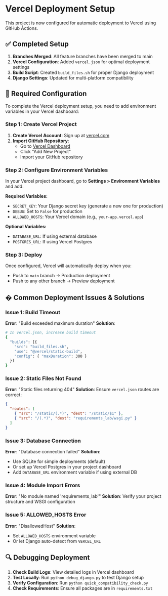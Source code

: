 # Vercel Deployment Setup

This project is now configured for automatic deployment to Vercel using GitHub Actions.

## ✅ Completed Setup

1. **Branches Merged**: All feature branches have been merged to main
2. **Vercel Configuration**: Added `vercel.json` for optimal deployment settings
3. **Build Script**: Created `build_files.sh` for proper Django deployment
4. **Django Settings**: Updated for multi-platform compatibility

## 🔧 Required Configuration

To complete the Vercel deployment setup, you need to add environment variables in your Vercel dashboard:

### Step 1: Create Vercel Project

1. **Create Vercel Account**: Sign up at [vercel.com](https://vercel.com)
2. **Import GitHub Repository**: 
   - Go to [Vercel Dashboard](https://vercel.com/dashboard)
   - Click "Add New Project"
   - Import your GitHub repository

### Step 2: Configure Environment Variables

In your Vercel project dashboard, go to **Settings > Environment Variables** and add:

**Required Variables:**
- `SECRET_KEY`: Your Django secret key (generate a new one for production)
- `DEBUG`: Set to `False` for production
- `ALLOWED_HOSTS`: Your Vercel domain (e.g., `your-app.vercel.app`)

**Optional Variables:**
- `DATABASE_URL`: If using external database
- `POSTGRES_URL`: If using Vercel Postgres

### Step 3: Deploy

Once configured, Vercel will automatically deploy when you:
- Push to `main` branch → Production deployment
- Push to any other branch → Preview deployment

## � Common Deployment Issues & Solutions

### Issue 1: Build Timeout
**Error**: "Build exceeded maximum duration"
**Solution**: 
```bash
# In vercel.json, increase build timeout
{
  "builds": [{
    "src": "build_files.sh",
    "use": "@vercel/static-build",
    "config": { "maxDuration": 300 }
  }]
}
```

### Issue 2: Static Files Not Found
**Error**: "Static files returning 404"
**Solution**: Ensure `vercel.json` routes are correct:
```json
{
  "routes": [
    { "src": "/static/(.*)", "dest": "/static/$1" },
    { "src": "/(.*)", "dest": "requirements_lab/wsgi.py" }
  ]
}
```

### Issue 3: Database Connection
**Error**: "Database connection failed"
**Solution**: 
- Use SQLite for simple deployments (default)
- Or set up Vercel Postgres in your project dashboard
- Add `DATABASE_URL` environment variable if using external DB

### Issue 4: Module Import Errors
**Error**: "No module named 'requirements_lab'"
**Solution**: Verify your project structure and WSGI configuration

### Issue 5: ALLOWED_HOSTS Error
**Error**: "DisallowedHost"
**Solution**: 
- Set `ALLOWED_HOSTS` environment variable
- Or let Django auto-detect from `VERCEL_URL`

## 🔍 Debugging Deployment

1. **Check Build Logs**: View detailed logs in Vercel dashboard
2. **Test Locally**: Run `python debug_django.py` to test Django setup
3. **Verify Configuration**: Run `python quick_compatibility_check.py`
4. **Check Requirements**: Ensure all packages are in `requirements.txt`